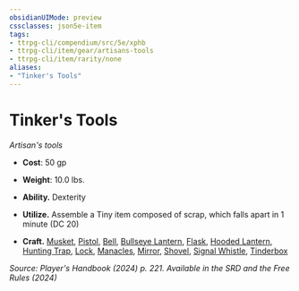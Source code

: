 ```yaml
---
obsidianUIMode: preview
cssclasses: json5e-item
tags:
- ttrpg-cli/compendium/src/5e/xphb
- ttrpg-cli/item/gear/artisans-tools
- ttrpg-cli/item/rarity/none
aliases: 
- "Tinker's Tools"
---
```

# Tinker's Tools
*Artisan's tools*  


- **Cost**: 50 gp
- **Weight**: 10.0 lbs.

- **Ability.** Dexterity  
- **Utilize.** Assemble a Tiny item composed of scrap, which falls apart in 1 minute (DC 20)  
- **Craft.** [Musket](/3-Mechanics/CLI/items/musket-xphb.md), [Pistol](/3-Mechanics/CLI/items/pistol-xphb.md), [Bell](/3-Mechanics/CLI/items/bell-xphb.md), [Bullseye Lantern](/3-Mechanics/CLI/items/bullseye-lantern-xphb.md), [Flask](/3-Mechanics/CLI/items/flask-xphb.md), [Hooded Lantern](/3-Mechanics/CLI/items/hooded-lantern-xphb.md), [Hunting Trap](/3-Mechanics/CLI/items/hunting-trap-xphb.md), [Lock](/3-Mechanics/CLI/items/lock-xphb.md), [Manacles](/3-Mechanics/CLI/items/manacles-xphb.md), [Mirror](/3-Mechanics/CLI/items/mirror-xphb.md), [Shovel](/3-Mechanics/CLI/items/shovel-xphb.md), [Signal Whistle](/3-Mechanics/CLI/items/signal-whistle-xphb.md), [Tinderbox](/3-Mechanics/CLI/items/tinderbox-xphb.md)  

*Source: Player's Handbook (2024) p. 221. Available in the <span title='Systems Reference Document (5.2)'>SRD</span> and the Free Rules (2024)*